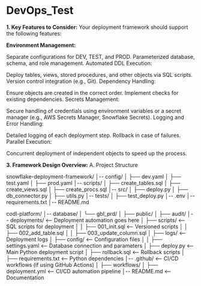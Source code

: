 # DevOps_Test

**1. Key Features to Consider:**
Your deployment framework should support the following features:

**Environment Management:**

Separate configurations for DEV, TEST, and PROD.
Parameterized database, schema, and role management.
Automated DDL Execution:

Deploy tables, views, stored procedures, and other objects via SQL scripts.
Version control integration (e.g., Git).
Dependency Handling:

Ensure objects are created in the correct order.
Implement checks for existing dependencies.
Secrets Management:

Secure handling of credentials using environment variables or a secret manager (e.g., AWS Secrets Manager, Snowflake Secrets).
Logging and Error Handling:

Detailed logging of each deployment step.
Rollback in case of failures.
Parallel Execution:

Concurrent deployment of independent objects to speed up the process.


**3. Framework Design Overview:**
A. Project Structure

snowflake-deployment-framework/
│-- config/
│   ├── dev.yaml
│   ├── test.yaml
│   ├── prod.yaml
│-- scripts/
│   ├── create_tables.sql
│   ├── create_views.sql
│   ├── create_procs.sql
│-- src/
│   ├── deploy.py
│   ├── db_connector.py
│   ├── utils.py
│-- tests/
│   ├── test_deploy.py
│-- .env
│-- requirements.txt
│-- README.md




codl-platform/
│-- database/
│   └── gbl_prd/
│       ├── public/
│       ├── audit/
│-- deployments/          <-- Deployment automation goes here
│   ├── scripts/           <-- SQL scripts for deployment
│   │   ├── 001_init.sql   <-- Versioned scripts
│   │   ├── 002_add_table.sql
│   │   ├── 003_update_column.sql
│   ├── logs/              <-- Deployment logs
│   ├── config/            <-- Configuration files
│   │   ├── settings.yaml  <-- Database connection and parameters
│   ├── deploy.py          <-- Main Python deployment script
│   ├── rollback.sql       <-- Rollback scripts
│   ├── requirements.txt   <-- Python dependencies
│-- .github/               <-- CI/CD workflows (if using GitHub Actions)
│   ├── workflows/
│       ├── deployment.yml <-- CI/CD automation pipeline
│-- README.md              <-- Documentation

